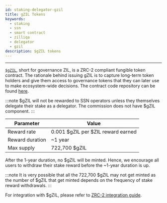 ```yaml
---
id: staking-delegator-gzil
title: gZIL Tokens
keywords:
  - staking
  - ssn
  - smart contract
  - zilliqa
  - delegator
  - gzil
description: $gZIL tokens
---
```


---

[`$gZIL`](https://github.com/Zilliqa/ZIP/blob/master/zips/zip-11.md#governance-tokens-aka-gzil), short for governance ZIL, is a ZRC-2 compliant fungible token contract. The rationale behind issuing gZIL is to capture long-term token holders and give them access to governance tokens that they can later use to make ecosystem-wide decisions. The contract code repository can be found [here](https://github.com/Zilliqa/staking-contract).

:::note
$gZIL will not be rewarded to SSN operators unless they themselves delegate their stake as a delegator. The commission does not have $gZIL component.
:::

| Parameter       | Value                              |
| --------------- | ---------------------------------- |
| Reward rate     | 0.001 $gZIL per $ZIL reward earned |
| Reward duration | ~1 year                            |
| Max supply      | 722,700 $gZIL                      |

After the 1-year duration, no $gZIL will be minted. Hence, we encourage all users to withdraw their stake reward before the ~1-year duration is up.

:::note
It is very possible that all the 722,700 $gZIL may not get minted as the number of $gZIL that get minted depends on the frequency of stake reward withdrawals.
:::

For integration with $gZIL, please refer to [ZRC-2 integration guide](../../../dev-dapps/dev-keys-zrc2-wallet-support).
